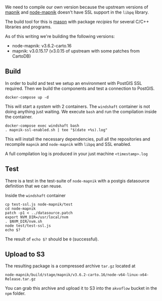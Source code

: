We need to compile our own version because the upstream versions of
[mapnik](https://github.com/CartoDB/mapnik) and
[node-mapnik](https://github.com/CartoDB/node-mapnik) doesn't have SSL
support in the `libpq` library.

The build tool for this is [mason](https://github.com/CartoDB/mason/)
with package _recipies_ for several C/C++ libraries and programs.

As of this writing we're building the following versions:

* node-mapnik: v3.6.2-carto.16
* mapnik: v3.0.15.17 (v3.0.15 of upstream with some patches from CartoDB)


## Build

In order to build and test we setup an environment with PostGIS SSL required.
Then we build the components and test a connection to PostGIS.

    docker-compose up -d


This will start a _system_ with 2 containers. The `windshaft`
container is not doing anything just waiting. We execute `bash` and
run the compilation inside the container.


	docker-compose exec windshaft bash
	. mapnik-ssl-enabled.sh | tee "$(date +%s).log"

This will install the necessary dependencies, pull all the
repositories and recompile `mapnik` and `node-mapnik` with `libpq` and
SSL enabled.

A full compilation log is produced in your just machine
`<timestamp>.log`

## Test

There is a test in the test-suite of `node-mapnik` with a postgis
datasource definition that we can reuse.

Inside the `windshaft` container

    cp test-ssl.js node-mapnik/test
	cd node-mapnik
	patch -p1 < ../datasource.patch
	export NVM_DIR=/usr/local/nvm
	. $NVM_DIR/nvm.sh
	node test/test-ssl.js
	echo $?

The result of `echo $?` should be `0` (successful).

## Upload to S3

The resulting package is a compressed archive `tar.gz` located at

    node-mapnik/build/stage/mapnik/v3.6.2-carto.16/node-v64-linux-x64-Release.tar.gz

You can grab this archive and upload it to S3 into the `akvoflow`
bucket in the `npm` folder.
